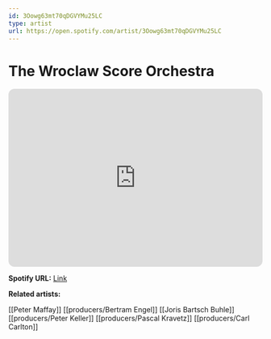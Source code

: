 ```yaml
---
id: 3Oowg63mt70qDGVYMu25LC
type: artist
url: https://open.spotify.com/artist/3Oowg63mt70qDGVYMu25LC
---
```

# The Wroclaw Score Orchestra

<iframe style="border-radius:12px" src="https://open.spotify.com/embed/artist/3Oowg63mt70qDGVYMu25LC" width="100%" height="352" frameBorder="0" allowfullscreen="" allow="autoplay; clipboard-write; encrypted-media; fullscreen; picture-in-picture" loading="lazy"></iframe>

**Spotify URL:** [Link](https://open.spotify.com/artist/3Oowg63mt70qDGVYMu25LC)

**Related artists:**

[[Peter Maffay]]
[[producers/Bertram Engel]]
[[Joris Bartsch Buhle]]
[[producers/Peter Keller]]
[[producers/Pascal Kravetz]]
[[producers/Carl Carlton]]
